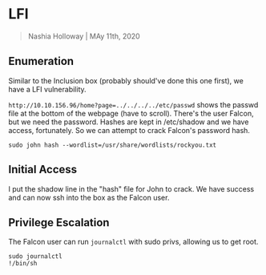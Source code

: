 # LFI

> Nashia Holloway | MAy 11th, 2020

## Enumeration

Similar to the Inclusion box (probably should've done this one first), we have a LFI vulnerability.

`http://10.10.156.96/home?page=../../../../etc/passwd` shows the passwd file at the bottom of the webpage (have to scroll). There's the user Falcon, but we need the password. Hashes are kept in /etc/shadow and we have access, fortunately. So we can attempt to crack Falcon's password hash.

```
sudo john hash --wordlist=/usr/share/wordlists/rockyou.txt
```

## Initial Access

I put the shadow line in the "hash" file for John to crack. We have success and can now ssh into the box as the Falcon user.

## Privilege Escalation

The Falcon user can run `journalctl` with sudo privs, allowing us to get root.

```
sudo journalctl
!/bin/sh
```

